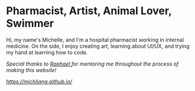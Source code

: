 # Pharmacist, Artist, Animal Lover, Swimmer

Hi, my name's Michelle, and I'm a hospital pharmacist working in internal medicine. On the side, I enjoy creating art, learning about UI/UX, and trying my hand at learning how to code.

<i> Special thanks to 
    <a href="https://www.raphaelkoh.me"> Raphael </a> 
for mentoring me throughout the process of making this website!


https://michliang.github.io/
